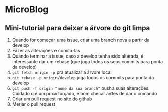 # MicroBlog

## Mini-tutorial para deixar a árvore do git limpa

1. Quando for começar uma issue, criar uma branch nova a partir da develop
2. Fazer as alterações e comitá-las
3. Quando terminar a issue, caso a develop tenha sido alterada, é interessante dar um rebase (que joga todos os seus commits para ponta da develop)
4. `git fetch origin -p` pra atualizar a árvore local
5. `git rebase -p origin/develop` joga todos os commits para ponta da develop
6. `git push -f origin "nome da sua branch"` pusha suas alterações. Cuidado q é um puxa forçado, é bom checar antes de dar o comando
7. Criar um pull request no site do github
8. Merjar o pull request
